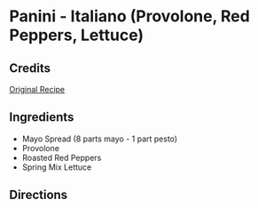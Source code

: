 # Panini - Italiano (Provolone, Red Peppers, Lettuce) 

<!-- BEGIN content -->

## Credits

[Original Recipe](http://www.rittersysco.com/Panini%20recipes.htm "http://www.rittersysco.com/Panini recipes.htm")

## Ingredients

- Mayo Spread (8 parts mayo - 1 part pesto)
- Provolone
- Roasted Red Peppers
- Spring Mix Lettuce

## Directions
<!-- Saved in parser cache with key mudabon_recipe:pcache:idhash:1518-0!1!0!0!!en!2 and timestamp 20071117175401 --><!-- END content -->

